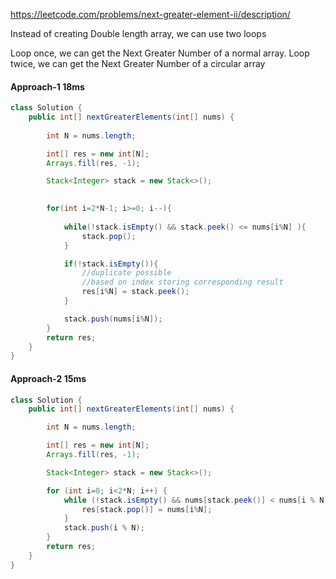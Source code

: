 https://leetcode.com/problems/next-greater-element-ii/description/


Instead of creating Double length array, we can use two loops

Loop once, we can get the Next Greater Number of a normal array.
Loop twice, we can get the Next Greater Number of a circular array


#### Approach-1 18ms 

```java
class Solution {
    public int[] nextGreaterElements(int[] nums) {
        
        int N = nums.length;

        int[] res = new int[N];
        Arrays.fill(res, -1);

        Stack<Integer> stack = new Stack<>();
       

        for(int i=2*N-1; i>=0; i--){
            
            while(!stack.isEmpty() && stack.peek() <= nums[i%N] ){
                stack.pop();
            }

            if(!stack.isEmpty()){
                //duplicate possible
                //based on index storing corresponding result
                res[i%N] = stack.peek();
            }

            stack.push(nums[i%N]);
        }
        return res;
    }
}
```

#### Approach-2 15ms

```java
class Solution {
    public int[] nextGreaterElements(int[] nums) {

        int N = nums.length;

        int[] res = new int[N];
        Arrays.fill(res, -1);

        Stack<Integer> stack = new Stack<>();

        for (int i=0; i<2*N; i++) {
            while (!stack.isEmpty() && nums[stack.peek()] < nums[i % N]) {
                res[stack.pop()] = nums[i%N];
            }
            stack.push(i % N);
        }
        return res;
    }
}
```